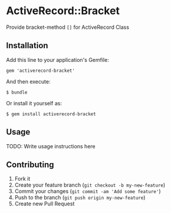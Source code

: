 # ActiveRecord::Bracket

Provide bracket-method `[]` for ActiveRecord Class

## Installation

Add this line to your application's Gemfile:

    gem 'activerecord-bracket'

And then execute:

    $ bundle

Or install it yourself as:

    $ gem install activerecord-bracket

## Usage

TODO: Write usage instructions here

## Contributing

1. Fork it
2. Create your feature branch (`git checkout -b my-new-feature`)
3. Commit your changes (`git commit -am 'Add some feature'`)
4. Push to the branch (`git push origin my-new-feature`)
5. Create new Pull Request
